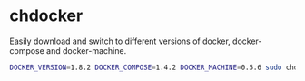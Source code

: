 # chdocker

Easily download and switch to different versions of docker, docker-compose and docker-machine.

```bash
DOCKER_VERSION=1.8.2 DOCKER_COMPOSE=1.4.2 DOCKER_MACHINE=0.5.6 sudo chdocker.sh install
```
